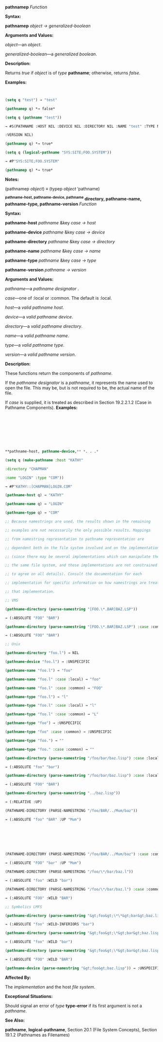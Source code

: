 **pathnamep** *Function* 



**Syntax:** 



**pathnamep** *object → generalized-boolean* 



**Arguments and Values:** 



*object*—an *object*. 



*generalized-boolean*—a *generalized boolean*. 



**Description:** 



Returns *true* if *object* is of *type* **pathname**; otherwise, returns *false*. 



**Examples:**
```lisp
 

(setq q "test") → "test" 

(pathnamep q) *→ false* 

(setq q (pathname "test")) 

→ #S(PATHNAME :HOST NIL :DEVICE NIL :DIRECTORY NIL :NAME "test" :TYPE NIL 

:VERSION NIL) 

(pathnamep q) *→ true* 

(setq q (logical-pathname "SYS:SITE;FOO.SYSTEM")) 

→ #P"SYS:SITE;FOO.SYSTEM" 

(pathnamep q) *→ true* 


```
**Notes:** 



(pathnamep *object*) *≡* (typep *object* ’pathname) 







 



 



<b><sup>pathname-host, pathname-device, pathname</sup> directory, pathname-name, pathname-type, pathname-version</b> <i>Function</i> 



**Syntax:** 



**pathname-host** *pathname* &amp;key *case → host* 



**pathname-device** *pathname* &amp;key *case → device* 



**pathname-directory** *pathname* &amp;key *case → directory* 



**pathname-name** *pathname* &amp;key *case → name* 



**pathname-type** *pathname* &amp;key *case → type* 



**pathname-version** *pathname → version* 



**Arguments and Values:** 



*pathname*—a *pathname designator* . 



*case*—one of :local or :common. The default is :local. 



*host*—a *valid pathname host*. 



*device*—a *valid pathname device*. 



*directory*—a *valid pathname directory*. 



*name*—a *valid pathname name*. 



*type*—a *valid pathname type*. 



*version*—a *valid pathname version*. 



**Description:** 



These functions return the components of *pathname*. 



If the *pathname designator* is a *pathname*, it represents the name used to open the file. This may be, but is not required to be, the actual name of the file. 



If *case* is supplied, it is treated as described in Section 19.2.2.1.2 (Case in Pathname Components). **Examples:**
```lisp
 



 

 

**pathname-host, pathname-device,** *. . .* 

(setq q (make-pathname :host "KATHY" 

:directory "CHAPMAN" 

:name "LOGIN" :type "COM")) 

→ #P"KATHY::[CHAPMAN]LOGIN.COM" 

(pathname-host q) → "KATHY" 

(pathname-name q) → "LOGIN" 

(pathname-type q) → "COM" 

;; Because namestrings are used, the results shown in the remaining 

;; examples are not necessarily the only possible results. Mappings 

;; from namestring representation to pathname representation are 

;; dependent both on the file system involved and on the implementation 

;; (since there may be several implementations which can manipulate the 

;; the same file system, and those implementations are not constrained 

;; to agree on all details). Consult the documentation for each 

;; implementation for specific information on how namestrings are treated 

;; that implementation. 

;; VMS 

(pathname-directory (parse-namestring "[FOO.\*.BAR]BAZ.LSP")) 

→ (:ABSOLUTE "FOO" "BAR") 

(pathname-directory (parse-namestring "[FOO.\*.BAR]BAZ.LSP") :case :common) 

→ (:ABSOLUTE "FOO" "BAR") 

;; Unix 

(pathname-directory "foo.l") → NIL 

(pathname-device "foo.l") → :UNSPECIFIC 

(pathname-name "foo.l") → "foo" 

(pathname-name "foo.l" :case :local) → "foo" 

(pathname-name "foo.l" :case :common) → "FOO" 

(pathname-type "foo.l") → "l" 

(pathname-type "foo.l" :case :local) → "l" 

(pathname-type "foo.l" :case :common) → "L" 

(pathname-type "foo") → :UNSPECIFIC 

(pathname-type "foo" :case :common) → :UNSPECIFIC 

(pathname-type "foo.") → "" 

(pathname-type "foo." :case :common) → "" 

(pathname-directory (parse-namestring "/foo/bar/baz.lisp") :case :local) 

→ (:ABSOLUTE "foo" "bar") 

(pathname-directory (parse-namestring "/foo/bar/baz.lisp") :case :local) 

→ (:ABSOLUTE "FOO" "BAR") 

(pathname-directory (parse-namestring "../baz.lisp")) 

→ (:RELATIVE :UP) 

(PATHNAME-DIRECTORY (PARSE-NAMESTRING "/foo/BAR/../Mum/baz")) 

→ (:ABSOLUTE "foo" "BAR" :UP "Mum") 



 

 

(PATHNAME-DIRECTORY (PARSE-NAMESTRING "/foo/BAR/../Mum/baz") :case :common) 

→ (:ABSOLUTE "FOO" "bar" :UP "Mum") 

(PATHNAME-DIRECTORY (PARSE-NAMESTRING "/foo/\*/bar/baz.l")) 

→ (:ABSOLUTE "foo" :WILD "bar") 

(PATHNAME-DIRECTORY (PARSE-NAMESTRING "/foo/\*/bar/baz.l") :case :common) 

→ (:ABSOLUTE "FOO" :WILD "BAR") 

;; Symbolics LMFS 

(pathname-directory (parse-namestring "&gt;foo&gt;\*\*&gt;bar&gt;baz.lisp")) 

→ (:ABSOLUTE "foo" :WILD-INFERIORS "bar") 

(pathname-directory (parse-namestring "&gt;foo&gt;\*&gt;bar&gt;baz.lisp")) 

→ (:ABSOLUTE "foo" :WILD "bar") 

(pathname-directory (parse-namestring "&gt;foo&gt;\*&gt;bar&gt;baz.lisp") :case :common) 

→ (:ABSOLUTE "FOO" :WILD "BAR") 

(pathname-device (parse-namestring "&gt;foo&gt;baz.lisp")) → :UNSPECIFIC 


```
**Affected By:** 



The *implementation* and the host *file system*. 



**Exceptional Situations:** 



Should signal an error of *type* **type-error** if its first argument is not a *pathname*. 



**See Also:** 



**pathname**, **logical-pathname**, Section 20.1 (File System Concepts), Section 19.1.2 (Pathnames as Filenames) 



